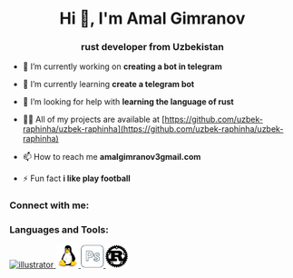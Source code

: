 <h1 align="center">Hi 👋, I'm Amal Gimranov</h1>
<h3 align="center">rust developer from Uzbekistan</h3>

- 🔭 I’m currently working on **creating a bot in telegram**

- 🌱 I’m currently learning **create a telegram bot**

- 🤝 I’m looking for help with **learning the language of rust**

- 👨‍💻 All of my projects are available at [https://github.com/uzbek-raphinha/uzbek-raphinha](https://github.com/uzbek-raphinha/uzbek-raphinha)

- 📫 How to reach me **amalgimranov3gmail.com**

- ⚡ Fun fact **i like play football**

<h3 align="left">Connect with me:</h3>
<p align="left">
</p>

<h3 align="left">Languages and Tools:</h3>
<p align="left"> <a href="https://www.adobe.com/in/products/illustrator.html" target="_blank" rel="noreferrer"> <img src="https://www.vectorlogo.zone/logos/adobe_illustrator/adobe_illustrator-icon.svg" alt="illustrator" width="40" height="40"/> </a> <a href="https://www.linux.org/" target="_blank" rel="noreferrer"> <img src="https://raw.githubusercontent.com/devicons/devicon/master/icons/linux/linux-original.svg" alt="linux" width="40" height="40"/> </a> <a href="https://www.photoshop.com/en" target="_blank" rel="noreferrer"> <img src="https://raw.githubusercontent.com/devicons/devicon/master/icons/photoshop/photoshop-line.svg" alt="photoshop" width="40" height="40"/> </a> <a href="https://www.rust-lang.org" target="_blank" rel="noreferrer"> <img src="https://raw.githubusercontent.com/devicons/devicon/master/icons/rust/rust-plain.svg" alt="rust" width="40" height="40"/> </a> </p>

